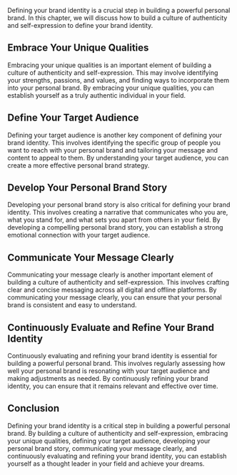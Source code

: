 
Defining your brand identity is a crucial step in building a powerful personal brand. In this chapter, we will discuss how to build a culture of authenticity and self-expression to define your brand identity.

Embrace Your Unique Qualities
-----------------------------

Embracing your unique qualities is an important element of building a culture of authenticity and self-expression. This may involve identifying your strengths, passions, and values, and finding ways to incorporate them into your personal brand. By embracing your unique qualities, you can establish yourself as a truly authentic individual in your field.

Define Your Target Audience
---------------------------

Defining your target audience is another key component of defining your brand identity. This involves identifying the specific group of people you want to reach with your personal brand and tailoring your message and content to appeal to them. By understanding your target audience, you can create a more effective personal brand strategy.

Develop Your Personal Brand Story
---------------------------------

Developing your personal brand story is also critical for defining your brand identity. This involves creating a narrative that communicates who you are, what you stand for, and what sets you apart from others in your field. By developing a compelling personal brand story, you can establish a strong emotional connection with your target audience.

Communicate Your Message Clearly
--------------------------------

Communicating your message clearly is another important element of building a culture of authenticity and self-expression. This involves crafting clear and concise messaging across all digital and offline platforms. By communicating your message clearly, you can ensure that your personal brand is consistent and easy to understand.

Continuously Evaluate and Refine Your Brand Identity
----------------------------------------------------

Continuously evaluating and refining your brand identity is essential for building a powerful personal brand. This involves regularly assessing how well your personal brand is resonating with your target audience and making adjustments as needed. By continuously refining your brand identity, you can ensure that it remains relevant and effective over time.

Conclusion
----------

Defining your brand identity is a critical step in building a powerful personal brand. By building a culture of authenticity and self-expression, embracing your unique qualities, defining your target audience, developing your personal brand story, communicating your message clearly, and continuously evaluating and refining your brand identity, you can establish yourself as a thought leader in your field and achieve your dreams.
